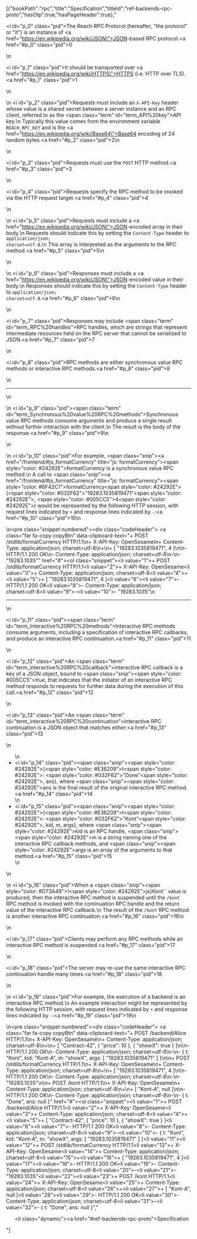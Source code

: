 [{"bookPath":"rpc","title":"Specification","titleId":"ref-backends-rpc-proto","hasOtp":true,"hasPageHeader":true},"<p><i id=\"p_0\" class=\"pid\"></i>The Reach RPC Protocol (hereafter, \"the protocol\" or \"it\") is an instance of <a href=\"https://en.wikipedia.org/wiki/JSON\">JSON</a>-based RPC protocol.<a href=\"#p_0\" class=\"pid\">0</a></p>\n<p><i id=\"p_1\" class=\"pid\"></i>It should be transported over <a href=\"https://en.wikipedia.org/wiki/HTTPS\">HTTPS</a> (i.e. HTTP over TLS).<a href=\"#p_1\" class=\"pid\">1</a></p>\n<p>\n  <i id=\"p_2\" class=\"pid\"></i>Requests must include an <code>X-API-Key</code> header whose value is a shared secret between a server instance and an RPC client, referred to as the <span class=\"term\" id=\"term_API%20key\">API key</span>.\n  Typically this value comes from the environment variable <code>REACH_RPC_KEY</code> and is the <a href=\"https://en.wikipedia.org/wiki/Base64\">Base64</a> encoding of 24 random bytes.<a href=\"#p_2\" class=\"pid\">2</a>\n</p>\n<p><i id=\"p_3\" class=\"pid\"></i>Requests must use the <code>POST</code> HTTP method.<a href=\"#p_3\" class=\"pid\">3</a></p>\n<p><i id=\"p_4\" class=\"pid\"></i>Requests specify the RPC method to be invoked via the HTTP request target.<a href=\"#p_4\" class=\"pid\">4</a></p>\n<p>\n  <i id=\"p_5\" class=\"pid\"></i>Requests must include a <a href=\"https://en.wikipedia.org/wiki/JSON\">JSON</a>-encoded array in their body.\n  Requests should indicate this by setting the <code>Content-Type</code> header to <code>application/json; charset=utf-8</code>.\n  This array is interpreted as the arguments to the RPC method.<a href=\"#p_5\" class=\"pid\">5</a>\n</p>\n<p>\n  <i id=\"p_6\" class=\"pid\"></i>Responses must include a <a href=\"https://en.wikipedia.org/wiki/JSON\">JSON</a>-encoded value in their body.\n  Responses should indicate this by setting the <code>Content-Type</code> header to <code>application/json; charset=utf-8</code>.<a href=\"#p_6\" class=\"pid\">6</a>\n</p>\n<p><i id=\"p_7\" class=\"pid\"></i>Responses may include <span class=\"term\" id=\"term_RPC%20handles\">RPC handles</span>, which are strings that represent intermediate resources held on the RPC server that cannot be serialized to JSON.<a href=\"#p_7\" class=\"pid\">7</a></p>\n<p><i id=\"p_8\" class=\"pid\"></i>RPC methods are either synchronous value RPC methods or interactive RPC methods.<a href=\"#p_8\" class=\"pid\">8</a></p>\n<hr>\n<p>\n  <i id=\"p_9\" class=\"pid\"></i><span class=\"term\" id=\"term_Synchronous%20value%20RPC%20methods\">Synchronous value RPC methods</span> consume arguments and produce a single result without further interaction with the client.\n  The result is the body of the response.<a href=\"#p_9\" class=\"pid\">9</a>\n</p>\n<p>\n  <i id=\"p_10\" class=\"pid\"></i>For example, <span class=\"snip\"><a href=\"/frontend/#js_formatCurrency\" title=\"js: formatCurrency\"><span style=\"color: #24292E\">formatCurrency</span></a></span> is a synchronous value RPC method.\n  A call to <span class=\"snip\"><a href=\"/frontend/#js_formatCurrency\" title=\"js: formatCurrency\"><span style=\"color: #6F42C1\">formatCurrency</span></a><span style=\"color: #24292E\">(</span><span style=\"color: #032F62\">\"19283.1035819471\"</span><span style=\"color: #24292E\">, </span><span style=\"color: #005CC5\">4</span><span style=\"color: #24292E\">)</span></span> would be represented by the following HTTP session, with request lines indicated by <code>+</code> and response lines indicated by <code>-</code>:<a href=\"#p_10\" class=\"pid\">10</a>\n</p>\n<pre class=\"snippet numbered\"><div class=\"codeHeader\">&nbsp;<a class=\"far fa-copy copyBtn\" data-clipboard-text=\"+ POST /stdlib/formatCurrency HTTP/1.1\n+ X-API-Key: OpenSesame\n+ Content-Type: application/json; charset=utf-8\n+\n+ [ &quot;19283.1035819471&quot;, 4 ]\n\n- HTTP/1.1 200 OK\n- Content-Type: application/json; charset=utf-8\n-\n- &quot;19283.1035&quot;\" href=\"#\"></a></div><ol class=\"snippet\"><li value=\"1\">+ POST /stdlib/formatCurrency HTTP/1.1</li><li value=\"2\">+ X-API-Key: OpenSesame</li><li value=\"3\">+ Content-Type: application/json; charset=utf-8</li><li value=\"4\">+</li><li value=\"5\">+ [ \"19283.1035819471\", 4 ]</li><li value=\"6\"></li><li value=\"7\">- HTTP/1.1 200 OK</li><li value=\"8\">- Content-Type: application/json; charset=utf-8</li><li value=\"9\">-</li><li value=\"10\">- \"19283.1035\"</li></ol></pre>\n<hr>\n<p><i id=\"p_11\" class=\"pid\"></i><span class=\"term\" id=\"term_Interactive%20RPC%20methods\">Interactive RPC methods</span> consume arguments, including a specification of interactive RPC callbacks, and produce an interactive RPC continuation.<a href=\"#p_11\" class=\"pid\">11</a></p>\n<p><i id=\"p_12\" class=\"pid\"></i>An <span class=\"term\" id=\"term_interactive%20RPC%20callback\">interactive RPC callback</span> is a key of a JSON object, bound to <span class=\"snip\"><span style=\"color: #005CC5\">true</span></span>, that indicates that the initiator of an interactive RPC method responds to requests for further data during the execution of this call.<a href=\"#p_12\" class=\"pid\">12</a></p>\n<p><i id=\"p_13\" class=\"pid\"></i>An <span class=\"term\" id=\"term_interactive%20RPC%20continuation\">interactive RPC continuation</span> is a JSON object that matches either:<a href=\"#p_13\" class=\"pid\">13</a></p>\n<ul>\n  <li><i id=\"p_14\" class=\"pid\"></i><span class=\"snip\"><span style=\"color: #24292E\">{</span><span style=\"color: #E36209\">t</span><span style=\"color: #24292E\">: </span><span style=\"color: #032F62\">\"Done\"</span><span style=\"color: #24292E\">, ans}</span></span>, where <span class=\"snip\"><span style=\"color: #24292E\">ans</span></span> is the final result of the original interactive RPC method.<a href=\"#p_14\" class=\"pid\">14</a></li>\n  <li><i id=\"p_15\" class=\"pid\"></i><span class=\"snip\"><span style=\"color: #24292E\">{</span><span style=\"color: #E36209\">t</span><span style=\"color: #24292E\">: </span><span style=\"color: #032F62\">\"Kont\"</span><span style=\"color: #24292E\">, kid, m, args}</span></span>, where <span class=\"snip\"><span style=\"color: #24292E\">kid</span></span> is an RPC handle, <span class=\"snip\"><span style=\"color: #24292E\">m</span></span> is a string naming one of the interactive RPC callback methods, and <span class=\"snip\"><span style=\"color: #24292E\">args</span></span> is an array of the arguments to that method.<a href=\"#p_15\" class=\"pid\">15</a></li>\n</ul>\n<p>\n  <i id=\"p_16\" class=\"pid\"></i>When a <span class=\"snip\"><span style=\"color: #D73A49\">!</span><span style=\"color: #24292E\">js}</span></span>Kont`` value is produced, then the interactive RPC method is suspended until the <code>/kont</code> RPC method is invoked with the continuation RPC handle and the return value of the interactive RPC callback.\n  The result of the <code>/kont</code> RPC method is another interactive RPC continuation.<a href=\"#p_16\" class=\"pid\">16</a>\n</p>\n<p><i id=\"p_17\" class=\"pid\"></i>Clients may perform any RPC methods while an interactive RPC method is suspended.<a href=\"#p_17\" class=\"pid\">17</a></p>\n<p><i id=\"p_18\" class=\"pid\"></i>The server may re-use the same interactive RPC continuation handle many times.<a href=\"#p_18\" class=\"pid\">18</a></p>\n<p>\n  <i id=\"p_19\" class=\"pid\"></i>For example, the execution of a backend is an interactive RPC method.\n  An example interaction might be represented by the following HTTP session, with request lines indicated by <code>+</code> and response lines indicated by <code>-</code>:<a href=\"#p_19\" class=\"pid\">19</a>\n</p>\n<pre class=\"snippet numbered\"><div class=\"codeHeader\">&nbsp;<a class=\"far fa-copy copyBtn\" data-clipboard-text=\"+ POST /backend/Alice HTTP/1.1\n+ X-API-Key: OpenSesame\n+ Content-Type: application/json; charset=utf-8\n+\n+ [ &quot;Contract-42&quot;, { &quot;price&quot;: 10 }, { &quot;showX&quot;: true } ]\n\n- HTTP/1.1 200 OK\n- Content-Type: application/json; charset=utf-8\n-\n- { t: &quot;Kont&quot;, kid: &quot;Kont-A&quot;, m: &quot;showX&quot;, args: [ &quot;19283.1035819471&quot; ] }\n\n+ POST /stdlib/formatCurrency HTTP/1.1\n+ X-API-Key: OpenSesame\n+ Content-Type: application/json; charset=utf-8\n+\n+ [ &quot;19283.1035819471&quot;, 4 ]\n\n- HTTP/1.1 200 OK\n- Content-Type: application/json; charset=utf-8\n-\n- &quot;19283.1035&quot;\n\n+ POST /kont HTTP/1.1\n+ X-API-Key: OpenSesame\n+ Content-Type: application/json; charset=utf-8\n+\n+ [ &quot;Kont-A&quot;, null ]\n\n- HTTP/1.1 200 OK\n- Content-Type: application/json; charset=utf-8\n-\n- { t: &quot;Done&quot;, ans: null }\" href=\"#\"></a></div><ol class=\"snippet\"><li value=\"1\">+ POST /backend/Alice HTTP/1.1</li><li value=\"2\">+ X-API-Key: OpenSesame</li><li value=\"3\">+ Content-Type: application/json; charset=utf-8</li><li value=\"4\">+</li><li value=\"5\">+ [ \"Contract-42\", { \"price\": 10 }, { \"showX\": true } ]</li><li value=\"6\"></li><li value=\"7\">- HTTP/1.1 200 OK</li><li value=\"8\">- Content-Type: application/json; charset=utf-8</li><li value=\"9\">-</li><li value=\"10\">- { t: \"Kont\", kid: \"Kont-A\", m: \"showX\", args: [ \"19283.1035819471\" ] }</li><li value=\"11\"></li><li value=\"12\">+ POST /stdlib/formatCurrency HTTP/1.1</li><li value=\"13\">+ X-API-Key: OpenSesame</li><li value=\"14\">+ Content-Type: application/json; charset=utf-8</li><li value=\"15\">+</li><li value=\"16\">+ [ \"19283.1035819471\", 4 ]</li><li value=\"17\"></li><li value=\"18\">- HTTP/1.1 200 OK</li><li value=\"19\">- Content-Type: application/json; charset=utf-8</li><li value=\"20\">-</li><li value=\"21\">- \"19283.1035\"</li><li value=\"22\"></li><li value=\"23\">+ POST /kont HTTP/1.1</li><li value=\"24\">+ X-API-Key: OpenSesame</li><li value=\"25\">+ Content-Type: application/json; charset=utf-8</li><li value=\"26\">+</li><li value=\"27\">+ [ \"Kont-A\", null ]</li><li value=\"28\"></li><li value=\"29\">- HTTP/1.1 200 OK</li><li value=\"30\">- Content-Type: application/json; charset=utf-8</li><li value=\"31\">-</li><li value=\"32\">- { t: \"Done\", ans: null }</li></ol></pre>","<ul><li class=\"dynamic\"><a href=\"#ref-backends-rpc-proto\">Specification</a></li></ul>"]